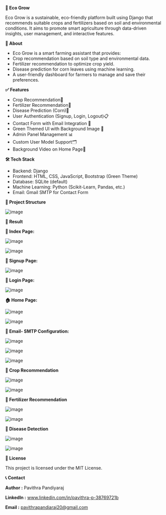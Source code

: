 **🌱 Eco Grow**
       
Eco Grow is a sustainable, eco-friendly platform built using Django that recommends suitable crops and fertilizers based on soil and environmental conditions. It aims to promote smart agriculture through data-driven insights, user management, and interactive features.

**🌟 About**

- Eco Grow is a smart farming assistant that provides:
- Crop recommendation based on soil type and environmental data.
- Fertilizer recommendation to optimize crop yield.
- Disease prediction for corn leaves using machine learning.
- A user-friendly dashboard for farmers to manage and save their preferences.

**✅ Features**

- Crop Recommendation🌱
- Fertilizer Recommendation🧪
- Disease Prediction (Corn)🌾
- User Authentication (Signup, Login, Logout)📋 
- Contact Form with Email Integration 📩 
- Green Themed UI with Background Image 🎨
- Admin Panel Management 📊 
- Custom User Model Support🗂️ 
- Background Video on Home Page🎥

**🛠️ Tech Stack**
- Backend: Django
- Frontend: HTML, CSS, JavaScript, Bootstrap (Green Theme)
- Database: SQLite (default)
- Machine Learning: Python (Scikit-Learn, Pandas, etc.)
- Email: Gmail SMTP for Contact Form

**📂 Project Structure**

![image](https://github.com/user-attachments/assets/a735d92e-45aa-4671-8936-cc0ff5ccd61c)

**🎯 Result**

**📂 Index Page:**

![image](https://github.com/user-attachments/assets/33f5d7bb-a9b8-4d4b-b1e0-72bb0918811d)

![image](https://github.com/user-attachments/assets/06fd342f-3240-4ca1-9763-be714d37ba71)

**📝 Signup Page:**

![image](https://github.com/user-attachments/assets/69ae2fd0-528c-41c4-b06b-e27ec370a248)

**🔐 Login Page:**

![image](https://github.com/user-attachments/assets/93d5cc30-fafb-4a24-99f4-ee23e76d72ef)

**🏠 Home Page:**

![image](https://github.com/user-attachments/assets/afa25332-8d0b-4948-97d1-419f20e70e71)

![image](https://github.com/user-attachments/assets/c2d452e0-0c1a-427b-a376-f13c7b62afd5)

**📧 Email- SMTP Configuration:**

![image](https://github.com/user-attachments/assets/71e00497-0fbb-4e53-91f8-9dc991e6e1e8)

![image](https://github.com/user-attachments/assets/732980d9-72a3-45d0-872e-9546dc32ec5f)

![image](https://github.com/user-attachments/assets/e281436e-e5f4-4fbb-b2ac-64e44ed85440)

**🌾 Crop Recommendation**

![image](https://github.com/user-attachments/assets/ead299df-ef95-4ba6-b591-246bd8092659)

![image](https://github.com/user-attachments/assets/dc2aa08d-4895-4285-ae4d-b994009b6aea)

**🧪 Fertilizer Recommendation**

![image](https://github.com/user-attachments/assets/9eb920b9-9b7f-4ad1-8091-b0e76b77d34b)

![image](https://github.com/user-attachments/assets/f52f79a3-c474-4247-a70b-25d78f23b871)

**🦠 Disease Detection**

![image](https://github.com/user-attachments/assets/b3f74360-1bce-4233-af03-1fe9d10f78e1)

![image](https://github.com/user-attachments/assets/571697da-a024-4f90-a8a5-7bb8b47a9250)

**📜 License**

This project is licensed under the MIT License.

**📞 Contact**

**Author :** Pavithra Pandiyaraj

**LinkedIn :** www.linkedin.com/in/pavithra-p-38769721b

**Email :** pavithrapandiaraj20@gmail.com





